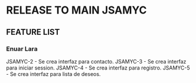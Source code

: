 # RELEASE TO MAIN JSAMYC

## FEATURE LIST

### Enuar Lara
JSAMYC-2 - Se crea interfaz para contacto.
JSAMYC-3 - Se crea interfaz para iniciar session.
JSAMYC-4 - Se crea interfaz para registro.
JSAMYC-5 - Se crea interfaz para lista de deseos.